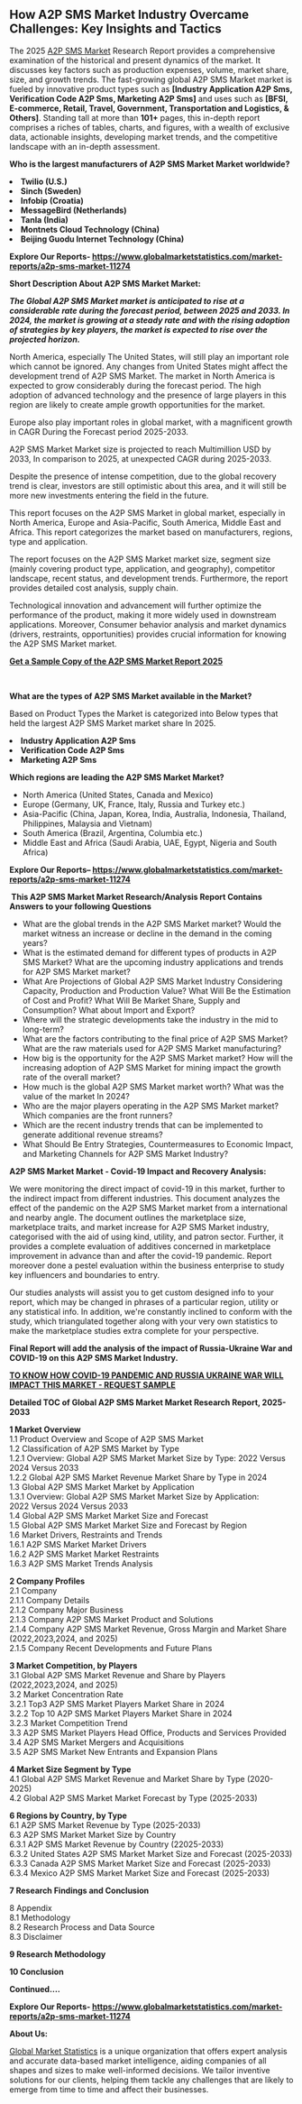 <h2><strong>How A2P SMS Market Industry Overcame Challenges: Key Insights and Tactics</strong></h2><p>The 2025 <a href="https://www.globalmarketstatistics.com/market-reports/a2p-sms-market-11274">A2P SMS Market</a> Research Report provides a comprehensive examination of the historical and present dynamics of the market. It discusses key factors such as production expenses, volume, market share, size, and growth trends. The fast-growing global A2P SMS Market market is fueled by innovative product types such as <strong>[Industry Application A2P Sms, Verification Code A2P Sms, Marketing A2P Sms]</strong> and uses such as <strong>[BFSI, E-commerce, Retail, Travel, Government, Transportation and Logistics, & Others]</strong>. Standing tall at more than <strong>101+</strong> pages, this in-depth report comprises a riches of tables, charts, and figures, with a wealth of exclusive data, actionable insights, developing market trends, and the competitive landscape with an in-depth assessment.</p><p><strong>Who is the largest manufacturers of A2P SMS Market Market worldwide?</strong></p><p><strong><li>Twilio (U.S.)<li>Sinch (Sweden)<li>Infobip (Croatia)<li>MessageBird (Netherlands)<li>Tanla (India)<li>Montnets Cloud Technology (China)<li>Beijing Guodu Internet Technology (China)</strong></p><p><strong>Explore Our Reports-&nbsp;<a href="https://wordhtml.com/">https://www.globalmarketstatistics.com/market-reports/a2p-sms-market-11274</a></strong></p><p><strong>Short Description About A2P SMS Market Market:</strong></p><p><strong><em>The Global A2P SMS Market market is anticipated to rise at a considerable rate during the forecast period, between 2025 and 2033. In 2024, the market is growing at a steady rate and with the rising adoption of strategies by key players, the market is expected to rise over the projected horizon.</em></strong></p><p>North America, especially The United States, will still play an important role which cannot be ignored. Any changes from United States might affect the development trend of A2P SMS Market. The market in North America is expected to grow considerably during the forecast period. The high adoption of advanced technology and the presence of large players in this region are likely to create ample growth opportunities for the market.</p><p>Europe also play important roles in global market, with a magnificent growth in CAGR During the Forecast period 2025-2033.</p><p>A2P SMS Market Market size is projected to reach Multimillion USD by 2033, In comparison to 2025, at unexpected CAGR during 2025-2033.</p><p>Despite the presence of intense competition, due to the global recovery trend is clear, investors are still optimistic about this area, and it will still be more new investments entering the field in the future.</p><p>This report focuses on the A2P SMS Market in global market, especially in North America, Europe and Asia-Pacific, South America, Middle East and Africa. This report categorizes the market based on manufacturers, regions, type and application.</p><p>The report focuses on the A2P SMS Market market size, segment size (mainly covering product type, application, and geography), competitor landscape, recent status, and development trends. Furthermore, the report provides detailed cost analysis, supply chain.</p><p>Technological innovation and advancement will further optimize the performance of the product, making it more widely used in downstream applications. Moreover, Consumer behavior analysis and market dynamics (drivers, restraints, opportunities) provides crucial information for knowing the A2P SMS Market market.</p><p><strong><a href="https://www.globalmarketstatistics.com/market-reports/a2p-sms-market-11274">Get a Sample Copy of the A2P SMS Market Report 2025</a></strong></p><p>&nbsp;</p><p><strong>What are the types of A2P SMS Market available in the Market?</strong></p><p>Based on Product Types the Market is categorized into Below types that held the largest A2P SMS Market market share In 2025.</p><p><strong><li>Industry Application A2P Sms<li>Verification Code A2P Sms<li>Marketing A2P Sms</strong></p><p><strong>Which regions are leading the A2P SMS Market Market?</strong></p><ul><li>North America (United States, Canada and Mexico)</li><li>Europe (Germany, UK, France, Italy, Russia and Turkey etc.)</li><li>Asia-Pacific (China, Japan, Korea, India, Australia, Indonesia, Thailand, Philippines, Malaysia and Vietnam)</li><li>South America (Brazil, Argentina, Columbia etc.)</li><li>Middle East and Africa (Saudi Arabia, UAE, Egypt, Nigeria and South Africa)</li></ul><p><strong>Explore Our Reports&ndash;&nbsp;<a href="https://www.globalmarketstatistics.com/market-reports/a2p-sms-market-11274">https://www.globalmarketstatistics.com/market-reports/a2p-sms-market-11274</a></strong></p><p><strong>&nbsp;This A2P SMS Market Market Research/Analysis Report Contains Answers to your following Questions</strong></p><ul><li>What are the global trends in the A2P SMS Market market? Would the market witness an increase or decline in the demand in the coming years?</li><li>What is the estimated demand for different types of products in A2P SMS Market? What are the upcoming industry applications and trends for A2P SMS Market market?</li><li>What Are Projections of Global A2P SMS Market Industry Considering Capacity, Production and Production Value? What Will Be the Estimation of Cost and Profit? What Will Be Market Share, Supply and Consumption? What about Import and Export?</li><li>Where will the strategic developments take the industry in the mid to long-term?</li><li>What are the factors contributing to the final price of A2P SMS Market? What are the raw materials used for A2P SMS Market manufacturing?</li><li>How big is the opportunity for the A2P SMS Market market? How will the increasing adoption of A2P SMS Market for mining impact the growth rate of the overall market?</li><li>How much is the global A2P SMS Market market worth? What was the value of the market In 2024?</li><li>Who are the major players operating in the A2P SMS Market market? Which companies are the front runners?</li><li>Which are the recent industry trends that can be implemented to generate additional revenue streams?</li><li>What Should Be Entry Strategies, Countermeasures to Economic Impact, and Marketing Channels for A2P SMS Market Industry?</li></ul><p><strong>A2P SMS Market Market - Covid-19 Impact and Recovery Analysis:</strong></p><p>We were monitoring the direct impact of covid-19 in this market, further to the indirect impact from different industries. This document analyzes the effect of the pandemic on the A2P SMS Market market from a international and nearby angle. The document outlines the marketplace size, marketplace traits, and market increase for A2P SMS Market industry, categorised with the aid of using kind, utility, and patron sector. Further, it provides a complete evaluation of additives concerned in marketplace improvement in advance than and after the covid-19 pandemic. Report moreover done a pestel evaluation within the business enterprise to study key influencers and boundaries to entry.</p><p>Our studies analysts will assist you to get custom designed info to your report, which may be changed in phrases of a particular region, utility or any statistical info. In addition, we're constantly inclined to conform with the study, which triangulated together along with your very own statistics to make the marketplace studies extra complete for your perspective.</p><p><strong>Final Report will add the analysis of the impact of Russia-Ukraine War and COVID-19 on this A2P SMS Market Industry.</strong></p><p><strong><a href="https://www.globalmarketstatistics.com/market-reports/a2p-sms-market-11274">TO KNOW HOW COVID-19 PANDEMIC AND RUSSIA UKRAINE WAR WILL IMPACT THIS MARKET - REQUEST SAMPLE</a></strong></p><p><strong>Detailed TOC of Global A2P SMS Market Market Research Report, 2025-2033</strong></p><p><strong>1 Market Overview</strong><br /> 1.1 Product Overview and Scope of A2P SMS Market<br /> 1.2 Classification of A2P SMS Market by Type<br /> 1.2.1 Overview: Global A2P SMS Market Market Size by Type: 2022&nbsp;Versus 2024 Versus 2033<br /> 1.2.2 Global A2P SMS Market Revenue Market Share by Type in 2024<br /> 1.3 Global A2P SMS Market Market by Application<br /> 1.3.1 Overview: Global A2P SMS Market Market Size by Application: 2022&nbsp;Versus 2024 Versus 2033<br /> 1.4 Global A2P SMS Market Market Size and Forecast<br /> 1.5 Global A2P SMS Market Market Size and Forecast by Region<br /> 1.6 Market Drivers, Restraints and Trends<br /> 1.6.1 A2P SMS Market Market Drivers<br /> 1.6.2 A2P SMS Market Market Restraints<br /> 1.6.3 A2P SMS Market Trends Analysis</p><p><strong>2 Company Profiles</strong><br /> 2.1 Company<br /> 2.1.1 Company Details<br /> 2.1.2 Company Major Business<br /> 2.1.3 Company A2P SMS Market Product and Solutions<br /> 2.1.4 Company A2P SMS Market Revenue, Gross Margin and Market Share (2022,2023,2024, and 2025)<br /> 2.1.5 Company Recent Developments and Future Plans</p><p><strong>3 Market Competition, by Players</strong><br /> 3.1 Global A2P SMS Market Revenue and Share by Players (2022,2023,2024, and 2025)<br /> 3.2 Market Concentration Rate<br /> 3.2.1 Top3 A2P SMS Market Players Market Share in 2024<br /> 3.2.2 Top 10 A2P SMS Market Players Market Share in 2024<br /> 3.2.3 Market Competition Trend<br /> 3.3 A2P SMS Market Players Head Office, Products and Services Provided<br /> 3.4 A2P SMS Market Mergers and Acquisitions<br /> 3.5 A2P SMS Market New Entrants and Expansion Plans</p><p><strong>4 Market Size Segment by Type</strong><br /> 4.1 Global A2P SMS Market Revenue and Market Share by Type (2020-2025)<br /> 4.2 Global A2P SMS Market Market Forecast by Type (2025-2033)</p><p><strong>6 Regions by Country, by Type</strong><br /> 6.1 A2P SMS Market Revenue by Type (2025-2033)<br /> 6.3 A2P SMS Market Market Size by Country<br /> 6.3.1 A2P SMS Market Revenue by Country (22025-2033)<br /> 6.3.2 United States A2P SMS Market Market Size and Forecast (2025-2033)<br /> 6.3.3 Canada A2P SMS Market Market Size and Forecast (2025-2033)<br /> 6.3.4 Mexico A2P SMS Market Market Size and Forecast (2025-2033)</p><p><strong>7 Research Findings and Conclusion</strong></p><p>8 Appendix<br /> 8.1 Methodology<br /> 8.2 Research Process and Data Source<br /> 8.3 Disclaimer</p><p><strong>9 Research Methodology</strong></p><p><strong>10 Conclusion</strong></p><p><strong>Continued&hellip;.</strong></p><p><strong>Explore Our Reports-&nbsp;<a href="A2P SMS Market">https://www.globalmarketstatistics.com/market-reports/a2p-sms-market-11274</a></strong></p><p><strong>About Us:</strong></p><p><a href="https://www.globalmarketstatistics.com/">Global Market Statistics</a>&nbsp;is a unique organization that offers expert analysis and accurate data-based market intelligence, aiding companies of all shapes and sizes to make well-informed decisions. We tailor inventive solutions for our clients, helping them tackle any challenges that are likely to emerge from time to time and affect their businesses.</p><p>&nbsp;</p>
